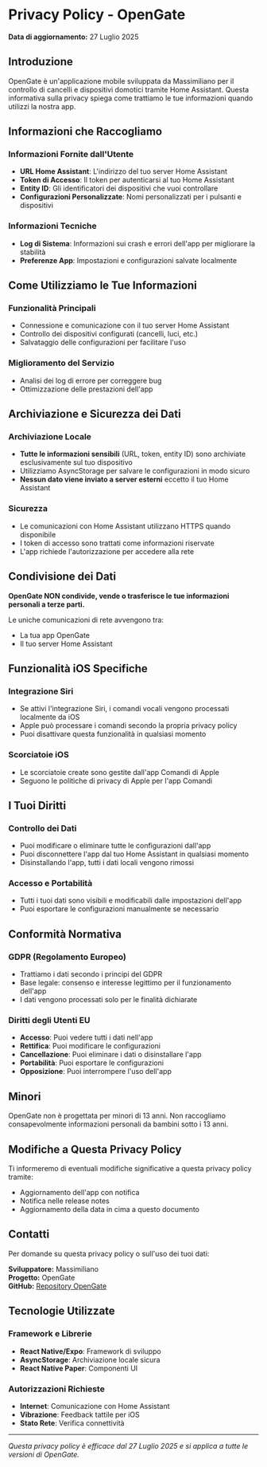 # Privacy Policy - OpenGate

**Data di aggiornamento:** 27 Luglio 2025

## Introduzione

OpenGate è un'applicazione mobile sviluppata da Massimiliano per il controllo di cancelli e dispositivi domotici tramite Home Assistant. Questa informativa sulla privacy spiega come trattiamo le tue informazioni quando utilizzi la nostra app.

## Informazioni che Raccogliamo

### Informazioni Fornite dall'Utente
- **URL Home Assistant**: L'indirizzo del tuo server Home Assistant
- **Token di Accesso**: Il token per autenticarsi al tuo Home Assistant
- **Entity ID**: Gli identificatori dei dispositivi che vuoi controllare
- **Configurazioni Personalizzate**: Nomi personalizzati per i pulsanti e dispositivi

### Informazioni Tecniche
- **Log di Sistema**: Informazioni sui crash e errori dell'app per migliorare la stabilità
- **Preferenze App**: Impostazioni e configurazioni salvate localmente

## Come Utilizziamo le Tue Informazioni

### Funzionalità Principali
- Connessione e comunicazione con il tuo server Home Assistant
- Controllo dei dispositivi configurati (cancelli, luci, etc.)
- Salvataggio delle configurazioni per facilitare l'uso

### Miglioramento del Servizio
- Analisi dei log di errore per correggere bug
- Ottimizzazione delle prestazioni dell'app

## Archiviazione e Sicurezza dei Dati

### Archiviazione Locale
- **Tutte le informazioni sensibili** (URL, token, entity ID) sono archiviate esclusivamente sul tuo dispositivo
- Utilizziamo AsyncStorage per salvare le configurazioni in modo sicuro
- **Nessun dato viene inviato a server esterni** eccetto il tuo Home Assistant

### Sicurezza
- Le comunicazioni con Home Assistant utilizzano HTTPS quando disponibile
- I token di accesso sono trattati come informazioni riservate
- L'app richiede l'autorizzazione per accedere alla rete

## Condivisione dei Dati

**OpenGate NON condivide, vende o trasferisce le tue informazioni personali a terze parti.**

Le uniche comunicazioni di rete avvengono tra:
- La tua app OpenGate
- Il tuo server Home Assistant

## Funzionalità iOS Specifiche

### Integrazione Siri
- Se attivi l'integrazione Siri, i comandi vocali vengono processati localmente da iOS
- Apple può processare i comandi secondo la propria privacy policy
- Puoi disattivare questa funzionalità in qualsiasi momento

### Scorciatoie iOS
- Le scorciatoie create sono gestite dall'app Comandi di Apple
- Seguono le politiche di privacy di Apple per l'app Comandi

## I Tuoi Diritti

### Controllo dei Dati
- Puoi modificare o eliminare tutte le configurazioni dall'app
- Puoi disconnettere l'app dal tuo Home Assistant in qualsiasi momento
- Disinstallando l'app, tutti i dati locali vengono rimossi

### Accesso e Portabilità
- Tutti i tuoi dati sono visibili e modificabili dalle impostazioni dell'app
- Puoi esportare le configurazioni manualmente se necessario

## Conformità Normativa

### GDPR (Regolamento Europeo)
- Trattiamo i dati secondo i principi del GDPR
- Base legale: consenso e interesse legittimo per il funzionamento dell'app
- I dati vengono processati solo per le finalità dichiarate

### Diritti degli Utenti EU
- **Accesso**: Puoi vedere tutti i dati nell'app
- **Rettifica**: Puoi modificare le configurazioni
- **Cancellazione**: Puoi eliminare i dati o disinstallare l'app
- **Portabilità**: Puoi esportare le configurazioni
- **Opposizione**: Puoi interrompere l'uso dell'app

## Minori

OpenGate non è progettata per minori di 13 anni. Non raccogliamo consapevolmente informazioni personali da bambini sotto i 13 anni.

## Modifiche a Questa Privacy Policy

Ti informeremo di eventuali modifiche significative a questa privacy policy tramite:
- Aggiornamento dell'app con notifica
- Notifica nelle release notes
- Aggiornamento della data in cima a questo documento

## Contatti

Per domande su questa privacy policy o sull'uso dei tuoi dati:

**Sviluppatore:** Massimiliano  
**Progetto:** OpenGate  
**GitHub:** [Repository OpenGate](https://github.com/tuousername/opengate)

## Tecnologie Utilizzate

### Framework e Librerie
- **React Native/Expo**: Framework di sviluppo
- **AsyncStorage**: Archiviazione locale sicura
- **React Native Paper**: Componenti UI

### Autorizzazioni Richieste
- **Internet**: Comunicazione con Home Assistant
- **Vibrazione**: Feedback tattile per iOS
- **Stato Rete**: Verifica connettività

---

*Questa privacy policy è efficace dal 27 Luglio 2025 e si applica a tutte le versioni di OpenGate.*
